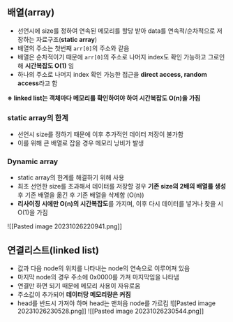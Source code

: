 
## 배열(array)
- 선언시에 size를 정하여 연속된 메모리를 할당 받아 data를 연속적/순차적으로 저장하는 자료구조(**static array**)
- 배열의 주소는 첫번째 `arr[0]`의 주소와 같음
- 배열은 순차적이기 때문에 `arr[0]`의 주소로 나머지 index도 확인 가능하고 그로인해 **시간복잡도 O(1)** 임
- 하나의 주소로 나머지 index 확인 가능한 접근을 **direct access, random access**라고 함

**※ linked list는 객체마다 메모리를 확인하여야 하여 시간복잡도 O(n)을 가짐**

### static array의 한계
- 선언시 size를 정하기 때문에 이후 추가적인 데이터 저장이 불가함
- 이를 위해 큰 배열로 잡을 경우 메모리 낭비가 발생

### Dynamic array
- static array의 한계를 해결하기 위해 사용
- 최초 선언한 size를 초과해서 데이터를 저장할 경우 **기존 size의 2배의 배열를 생성** 후 기존 배열을 옮긴 후 기존 배열을 삭제함 (O(n))
- **리사이징 시에만 O(n)의 시간복잡도**를 가지며, 이후 다시 데이터를 넣거나 찾을 시 O(1)을 가짐

![[Pasted image 20231026220941.png]]


## 연결리스트(linked list)
- 값과 다음 node의 위치를 나타내는 node의 연속으로 이루어져 있음
- 마지막 node의 경우 주소에 0x0000를 가져 마지막임을 나타냄
- 연결만 하면 되기 때문에 메모리 사용이 자유로움
- 주소값이 추가되어 **데이터당 메모리량은 커짐**
- head를 반드시 가져야 하며 head는 맨처음 node를 가르킴
![[Pasted image 20231026230528.png]]
![[Pasted image 20231026230544.png]]

